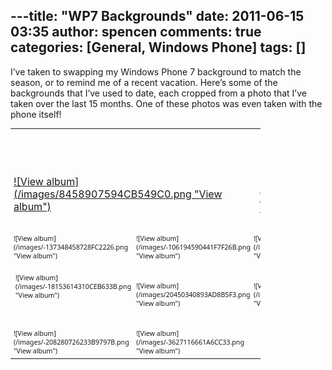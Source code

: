 ---title: "WP7 Backgrounds"
date: 2011-06-15 03:35
author: spencen
comments: true
categories: [General, Windows Phone]
tags: []
---
I’ve taken to swapping my Windows Phone 7 background to match the season, or to remind me of a recent vacation. Here’s some of the backgrounds that I’ve used to date, each cropped from a photo that I’ve taken over the last 15 months. One of these photos was even taken with the phone itself!
  <div style="padding-bottom: 0px; margin: 0px; padding-left: 0px; padding-right: 0px; display: inline; float: none; padding-top: 0px" id="scid:66721397-FF69-4ca6-AEC4-17E6B3208830:1f380638-1b92-4024-b4a7-8eeb74c827e7" class="wlWriterEditableSmartContent"><table border=0 cellspacing=0 cellpadding=0 style='outline:none;border-style:none;margin:0px;padding:0px;width:400px;border-collapse:collapse;' >                     <tr>                        <td colspan=2 style='outline:none;border-style:none;margin:0px;padding:5px 0px 5px 5px;width:157px;vertical-align:bottom;' >                            <a href="https://iili0a.bay.livefilestore.com/y1mjHmbBH97vAfezEWUa-azr2trh7-O_Gmh_APO5OJHp7TqPSxcplmsEER81RdGrXOt_E4sTug-05u1Gl069x-0_FeBU2W4kD14LcrjFccEgzzacz99roZZyFRWZHFcH51A8ccZpWFsy0L3AdFlTREawg/Horseshoe%20Falls.jpg?psid=1" target="_blank" border="0" style="outline:none;border-style:none;margin:0px;padding:0px;">                                ![View album](/images/8458907594CB549C0.png "View album")</a>                        </td>                        <td colspan=3 style='vertical-align:middle;margin:0px;padding:5px 5px 5px 0px;outline:none;border-style:none;width:223px' >                            <div style="margin-left:10px;top:-3%;" >                                <div style='width:223px;overflow:visible;'><a style="text-decoration:none;" href="https://cid-685d1a7aacddb89c.skydrive.live.com/redir.aspx?page=browse&amp;resid=685D1A7AACDDB89C!611&amp;type=5&amp;authkey=sfrhdYLGyYs%24&amp;Bsrc=Photomail&amp;Bpub=SDX.Photos" target="_blank"><span  style="line-height:1.26em;padding:0px;width:223px;font-size:26pt;font-family:'Segoe UI', helvetica, arial, sans-serif;"  defaultText="Enter album name here">Phone Backgrounds</span></a></div>                                <div style="padding:10px 0px 0px 0px;margin:0px;">                                   <table border=0 cellspacing=0 cellpadding=0 style="margin:0px;padding:0px;outline:none;border-style:none;border-collapse:collapse;width:auto;">                                        <tr>                                            <td style="vertical-align:top;outline:none;border-style:none;margin:0px;padding:10px 15px 6px 0px;"><a href="https://cid-685d1a7aacddb89c.skydrive.live.com/redir.aspx?page=play&amp;resid=685D1A7AACDDB89C!611&amp;type=5&amp;authkey=sfrhdYLGyYs%24&amp;Bsrc=Photomail&amp;Bpub=SDX.Photos" border="0" target="_blank" style="font-family:'Segoe UI', helvetica, arial, sans-serif;font-size:8pt;outline:none;border-style:none;text-decoration: none;padding:0px;margin:0px;">VIEW SLIDE SHOW</a></td>                                            <td style="vertical-align:top;outline:none;border-style:none;margin:0px;padding:10px 0px 6px 0px;"><a href="https://cid-685d1a7aacddb89c.skydrive.live.com/redir.aspx?page=downloadphotos&amp;resid=685D1A7AACDDB89C!611&amp;type=5&amp;Bsrc=Photomail&amp;Bpub=SDX.Photos&amp;authkey=sfrhdYLGyYs%24" border="0" target="_blank" style="font-family:'Segoe UI', helvetica, arial, sans-serif;font-size:8pt;outline:none;border-style:none;text-decoration: none;padding:0px;margin:0px;">DOWNLOAD ALL</a></td>                                        </tr>                                                                           </table>                                                                                                     </div>                                                            </div>                        </td>                     </tr>                    <tr><td style='vertical-align:bottom;outline:none;border-style:none;padding:0px 5px 5px 5px;margin:0px;width:76px;height:76px;' ><a href="https://iili0a.bay.livefilestore.com/y1m2iTnftFFC9bFhY81h5gdVhwocpcEdq1xpQvubPbWjSftQMsnkxIi4t_0ozFa0W73Fa6Lwcddm_uSj9t6bDh--ZxhyVUVz74NvA_YrrwLjr2R0zDa3UtXzVmUCHMEdD0y3nvR0wq4nhvt96q_3p6tkQ/Lantern%20in%20Park.jpg?psid=1" border="0" target="_blank" style="font-family:'Segoe UI', helvetica, arial, sans-serif;font-size:8pt;outline:none;border-style:none;text-decoration: none;padding:0px;margin:0px;">![View album](/images/-137348458728FC2226.png "View album")</a></td><td style='vertical-align:bottom;outline:none;border-style:none;padding:0px 5px 5px 0px;margin:0px;width:76px;height:76px;' ><a href="https://iili0a.bay.livefilestore.com/y1m6OELzmHKz40kDThPVSM8oPdYV8GVoTxCM2QYJzJ7R9SDwqA7odueyg-vjxR4fMw14JwdC9gWhUt9wM42edhyHmYMdblNhYmKVwVlpTNREhYKrHGAm5diS_ntH92cOm06TSRuJViQtdbv9w3bzyF2aA/Washington%20Statue.jpg?psid=1" border="0" target="_blank" style="font-family:'Segoe UI', helvetica, arial, sans-serif;font-size:8pt;outline:none;border-style:none;text-decoration: none;padding:0px;margin:0px;">![View album](/images/-106194590441F7F26B.png "View album")</a></td><td style='vertical-align:bottom;outline:none;border-style:none;padding:0px 5px 5px 0px;margin:0px;width:76px;height:76px;' ><a href="https://iili0a.bay.livefilestore.com/y1mb1lruz35eQrsNxMyvmBm41RGC9JXeAkumIjXsNusMryt8fyqPHlcQ-0Krvy_4MwlySUbzeaRqcKtj24Fk1z7wIQ-x5Bb_YHWQzQ1xIGKHS--WM02ew0mEnQSuk13TQwufjJ3wLmol1gGAs87wsqABA/Manhattan%20Bridge.jpg?psid=1" border="0" target="_blank" style="font-family:'Segoe UI', helvetica, arial, sans-serif;font-size:8pt;outline:none;border-style:none;text-decoration: none;padding:0px;margin:0px;">![View album](/images/20262242972D066FF8.png "View album")</a></td><td style='vertical-align:bottom;outline:none;border-style:none;padding:0px 5px 5px 0px;margin:0px;width:76px;height:76px;' ><a href="https://iili0a.bay.livefilestore.com/y1mMgDUYTlh2OtyGSuaxV1_VARLVM-_1eejkuuWs9l5D9P0oEmXmrmHWCoHAjr8NHsqH5fwU9w3y3K0h9f1gBmYfdl05yaOSs1ebfpPeDLwxFKiSHM3_pWqbeYmheRMq_POi-uFg86WFNswleDKK3m6Zg/Capitol.jpg?psid=1" border="0" target="_blank" style="font-family:'Segoe UI', helvetica, arial, sans-serif;font-size:8pt;outline:none;border-style:none;text-decoration: none;padding:0px;margin:0px;">![View album](/images/142024206708E11569.png "View album")</a></td><td style='vertical-align:bottom;outline:none;border-style:none;padding:0px 5px 5px 0px;margin:0px;width:76px;height:76px;' ><a href="https://iili0a.bay.livefilestore.com/y1mtHTw4wzuC1zFsYnN2t7qhsAgz-V4-U71MYRyJWdK4RPG33A9CXcfLbCpcSbjG6nxQHZmM973B2hiWCumVR7pzaeX5X0R0pBpF38xqOkqTIpI5OXJfRLKaJAQZe59QVVl1H5Lzp0BzIp1tktDRUPDHw/City%20Hall.jpg?psid=1" border="0" target="_blank" style="font-family:'Segoe UI', helvetica, arial, sans-serif;font-size:8pt;outline:none;border-style:none;text-decoration: none;padding:0px;margin:0px;">![View album](/images/-205796270973EF92F5.png "View album")</a></td></tr><tr><td s
tyle='vertical-align:bottom;outline:none;border-style:none;padding:0px 5px 5px 5px;margin:0px;width:76px;height:76px;' ><a href="https://iili0a.bay.livefilestore.com/y1mGstoUzR9w8ekmjjJt1idB1mPzIsZ50QRD4YDG-muiGWqaO_4jPzApLXCWmBnm5y5ifDS0eq2H2noHZkGr4cbPIk5OQT6u966jYSo6sH54Euq_20q1dw_V8g5aW72XMI0WgYPM9dzZ2MRXk7MD48uqw/Lantern%20in%20Snow.jpg?psid=1" border="0" target="_blank" style="font-family:'Segoe UI', helvetica, arial, sans-serif;font-size:8pt;outline:none;border-style:none;text-decoration: none;padding:0px;margin:0px;">![View album](/images/-18153614310CEB633B.png "View album")</a></td><td style='vertical-align:bottom;outline:none;border-style:none;padding:0px 5px 5px 0px;margin:0px;width:76px;height:76px;' ><a href="https://iili0a.bay.livefilestore.com/y1mXUmuFr8wnA-yZcssx9-mrXbX93pjD0YUyGna4K4C1MOiVM6YI6sAUED5mj9KcyUecXXxLXeak9tD5FMwLtX7M4C540T1Aboh3wRD3G4Vr9IhTTq9pPHftfwrUNFpRfM2IUnnQs9sQrjQ9wtZ_fMOfw/Rockerfeller.jpg?psid=1" border="0" target="_blank" style="font-family:'Segoe UI', helvetica, arial, sans-serif;font-size:8pt;outline:none;border-style:none;text-decoration: none;padding:0px;margin:0px;">![View album](/images/20450340893AD8B5F3.png "View album")</a></td><td style='vertical-align:bottom;outline:none;border-style:none;padding:0px 5px 5px 0px;margin:0px;width:76px;height:76px;' ><a href="https://iili0a.bay.livefilestore.com/y1mpsvXzR8RYfRKer7ZPSZguO3RyOjoYmVb9dowL9pxxDQhjzpWEqlCLnNck1oHWyRp8jXg7XJljrJJC1TRpkB04_6GdaOg45R9mTyiFPoUD4t8uVOLoX37I8SKNqQ2sR58zQWsq3fBsb0poykqBJW5JQ/Snow%20on%20Bench.jpg?psid=1" border="0" target="_blank" style="font-family:'Segoe UI', helvetica, arial, sans-serif;font-size:8pt;outline:none;border-style:none;text-decoration: none;padding:0px;margin:0px;">![View album](/images/127146880153D48638.png "View album")</a></td><td style='vertical-align:bottom;outline:none;border-style:none;padding:0px 5px 5px 0px;margin:0px;width:76px;height:76px;' ><a href="https://iili0a.bay.livefilestore.com/y1ml8nToQE286aOX7UqqfDYbChKbgBTjfKHdumZJDtGYvgbK7b7Ng5XZ_AtYvv9sLvX_Jf7t0t7mY-o_UlqfPw44RQC2pGN4NBrjP8c3_S6y1E03vl789UFc9VcbP9edAehwT4X-IgmA_rjCwoy57tBXA/Grass%20and%20Falls.jpg?psid=1" border="0" target="_blank" style="font-family:'Segoe UI', helvetica, arial, sans-serif;font-size:8pt;outline:none;border-style:none;text-decoration: none;padding:0px;margin:0px;">![View album](/images/11820133286CD0567D.png "View album")</a></td><td style='vertical-align:bottom;outline:none;border-style:none;padding:0px 5px 5px 0px;margin:0px;width:76px;height:76px;' ><a href="https://iili0a.bay.livefilestore.com/y1mycDV4aiWt58rxzzJaAyaiszywLCamrnIZXgasP4bj-e7qpSrnyaHJ4q5qyTS40DC-C2xYPNxtPQVgNQctxoJ5Ctw18kDtvY03E3WXRpeEjdy5bgVKmTmT13jOfM5o9Ywd93BZMZati65taHEaptAGw/Bird.jpg?psid=1" border="0" target="_blank" style="font-family:'Segoe UI', helvetica, arial, sans-serif;font-size:8pt;outline:none;border-style:none;text-decoration: none;padding:0px;margin:0px;">![View album](/images/12998226641ABDA936.png "View album")</a></td></tr><tr><td style='vertical-align:bottom;outline:none;border-style:none;padding:0px 5px 5px 5px;margin:0px;width:76px;height:76px;' ><a href="https://iili0a.bay.livefilestore.com/y1mXUmuFr8wnA_xLQgp74_MknndgWlKu5tBXexhxgHpIs06uSPrBMGr0im2wt851FSlnKeA4mDY4WLkQQ3fisK9oBUtWmG8Q_wlPKw_wW1nPB80IxO75j520tZlj6mxmR_IfpgT2x5SFILysFVYjgCO8A/Statue%20of%20Liberty.jpg?psid=1" border="0" target="_blank" style="font-family:'Segoe UI', helvetica, arial, sans-serif;font-size:8pt;outline:none;border-style:none;text-decoration: none;padding:0px;margin:0px;">![View album](/images/-208280726233B9797B.png "View album")</a></td><td style='vertical-align:bottom;outline:none;border-style:none;padding:0px 5px 5px 0px;margin:0px;width:76px;height:76px;' ><a href="https://iili0a.bay.livefilestore.com/y1mO6vGpFSriRjY-M35cBfh3LI7Qo3Yq73VUDRMK1gpJMvuGbwLQEAMtfenkpyDD4qwRJaNBhUaA_tdJWlPQ3z68LlrqqjYynZ9H27XspQQb6oAXDFq8QP9vVlxWVci8-hjcGpo_RDOkQBxU6aVD4Vshg/Niagara%20Falls.jpg?psid=1" border="0" target="_blank" style="font-family:'Segoe UI', helvetica, arial, sans-serif;font-size:8pt;outline:none;border-style:none;text-decoration: none;padding:0px;margin:0px;">![View album](/images/-3627116661A6CC33.png "View album")</a></td><td style='vertical-align:bottom;outline:none;border-style:none;padding:0px 5px 5px 0px;margin:0px;width:76px;height:76px;' >&nbsp;</td><td style='vertical-align:bottom;outline:none;border-style:none;padding:0px 5px 5px 0px;margin:0px;width:76px;height:76px;' >&nbsp;</td><td style='vertical-align:bottom;outline:none;border-style:none;padding:0px 5px 5px 0px;margin:0px;width:76px;height:76px;' >&nbsp;</td></tr></table></div>

